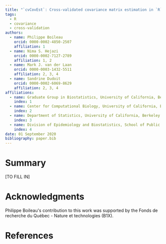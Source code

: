 ```yaml
---
title: "`cvCovEst`: Cross-validated covariance matrix estimation in `R`"
tags:
  - R
  - covariance
  - cross-validation
authors:
  - name: Philippe Boileau
    orcid: 0000-0002-4850-2507
    affiliation: 1
  - name: Nima S. Hejazi
    orcid: 0000-0002-7127-2789
    affiliation: 1, 2
  - name: Mark J. van der Laan
    orcid: 0000-0003-1432-5511
    affiliation: 2, 3, 4
  - name: Sandrine Dudoit
    orcid: 0000-0002-6069-8629
    affiliation: 2, 3, 4
affiliations:
  - name: Graduate Group in Biostatistics, University of California, Berkeley
    index: 1
  - name: Center for Computational Biology, University of California, Berkeley
    index: 2
  - name: Department of Statistics, University of California, Berkeley
    index: 3
  - name: Division of Epidemiology and Biostatistics, School of Public Health, University of California, Berkeley
    index: 4
date: 01 September 2020
bibliography: paper.bib
---
```


# Summary

[TO FILL IN]

# Acknowledgments

Philippe Boileau's contribution to this work was supported by the Fonds de
recherche du Québec - Nature et technologies (B1X).

# References

